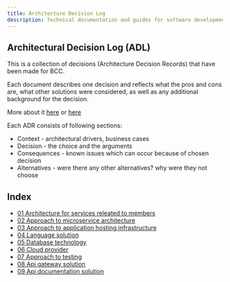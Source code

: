 ```yaml
---
title: Architecture Decision Log
description: Technical documentation and guides for software development in BCC
---
```


## Architectural Decision Log \(ADL\)

This is a collection of decisions (Architecture Decision Records) that have been made for BCC. 

Each document describes one decision and reflects what the pros and cons are, what other solutions were considered, as well as any additional background for the decision.

More about it [here](https://cognitect.com/blog/2011/11/15/documenting-architecture-decisions) or [here](https://github.com/joelparkerhenderson/architecture-decision-record)

Each ADR consists of following sections:
- Context - architectural drivers, business cases
- Decision - the choice and the arguments
- Consequences - known issues which can occur because of chosen decision
- Alternatives - were there any other alternatives? why were they not choose

## Index

* [01 Architecture for services releated to members](./Services%20Related%20To%20Members.md)
* [02 Approach to microservice architecture](./Microservice%20API%20Architecture.md)  
* [03 Approach to application hosting infrastructure](#)
* [04 Language solution](./Language%20for%20Core%20APIs.md)  
* [05 Database technology](./ADR%20Database%20Technology.md)
* [06 Cloud provider](#)
* [07 Approach to testing](#)
* [08 Api gateway solution](#)
* [09 Api documentation solution](#)
